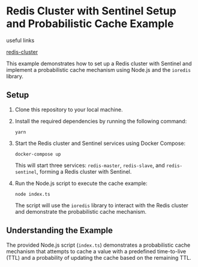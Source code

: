 # Redis Cluster with Sentinel Setup and Probabilistic Cache Example
useful links

[redis-cluster](https://blog.devops.dev/redis-cluster-and-sentinel-with-docker-from-zero-to-hero-part-iv-63ba9d196cc3)

This example demonstrates how to set up a Redis cluster with Sentinel and implement a probabilistic cache mechanism using Node.js and the `ioredis` library.

## Setup

1. Clone this repository to your local machine.

2. Install the required dependencies by running the following command:

   ```
   yarn
   ```

3. Start the Redis cluster and Sentinel services using Docker Compose:

   ```
   docker-compose up
   ```

   This will start three services: `redis-master`, `redis-slave`, and `redis-sentinel`, forming a Redis cluster with Sentinel.

4. Run the Node.js script to execute the cache example:

   ```
   node index.ts
   ```

   The script will use the `ioredis` library to interact with the Redis cluster and demonstrate the probabilistic cache mechanism.

## Understanding the Example

The provided Node.js script (`index.ts`) demonstrates a probabilistic cache mechanism that attempts to cache a value with a predefined time-to-live (TTL) and a probability of updating the cache based on the remaining TTL.
